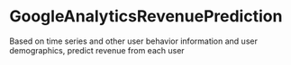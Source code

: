 # GoogleAnalyticsRevenuePrediction
Based on time series and other user behavior information and user demographics, predict revenue from each user
